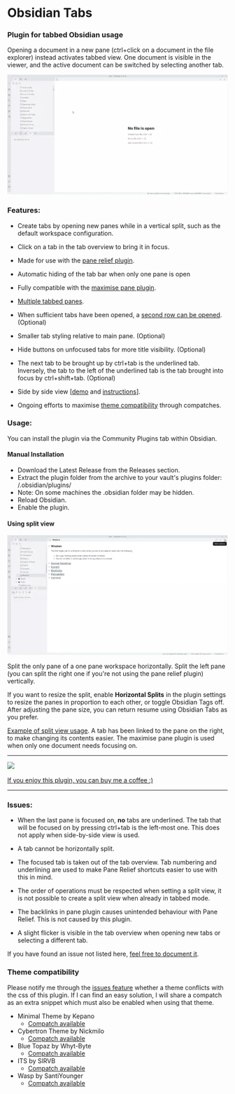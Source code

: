 # Obsidian Tabs
### Plugin for tabbed Obsidian usage
Opening a document in a new pane (ctrl+click on a document in the file explorer) instead activates tabbed view. One document is visible in the viewer, and the active document can be switched by selecting another tab.

[![video](https://raw.githubusercontent.com/gitobsidiantutorial/obsidian-tabs/main/vids/demo.webp)](https://raw.githubusercontent.com/gitobsidiantutorial/obsidian-tabs/main/vids/demo.webp)


### Features: 
- Create tabs by opening new panes while in a vertical split, such as the default workspace configuration.

- Click on a tab in the tab overview to bring it in focus.

- Made for use with the [pane relief plugin](https://github.com/pjeby/pane-relief).

- Automatic hiding of the tab bar when only one pane is open

- Fully compatible with the [maximise pane plugin](https://github.com/deathau/maximise-active-pane-obsidian).

- [Multiple tabbed panes](https://i.imgur.com/O2fQx2U.mp4).

- When sufficient tabs have been opened, a [second row can be opened](https://i.imgur.com/iZJ5byx.mp4). (Optional)

- Smaller tab styling relative to main pane. (Optional)

- Hide buttons on unfocused tabs for more title visibility. (Optional)

 - The next tab to be brought up by ctrl+tab is the underlined tab. Inversely, the tab to the left of the underlined tab is the tab brought into focus by ctrl+shift+tab. (Optional)

- Side by side view \[[demo](https://raw.githubusercontent.com/gitobsidiantutorial/obsidian-tabs/main/vids/horizontalconfigure.webp) and [instructions](#using-split-view)\].

- Ongoing efforts to maximise [theme compatibility](https://github.com/gitobsidiantutorial/obsidian-tabs#theme-compatibility) through compatches.

### Usage:
You can install the plugin via the Community Plugins tab within Obsidian.
#### Manual Installation
- Download the Latest Release from the Releases section.
- Extract the plugin folder from the archive to your vault's plugins folder: <vault>/.obsidian/plugins/
- Note: On some machines the .obsidian folder may be hidden.
- Reload Obsidian.
- Enable the plugin.

#### Using split view
[![video](https://raw.githubusercontent.com/gitobsidiantutorial/obsidian-tabs/main/vids/horizontalconfigure.webp)](https://raw.githubusercontent.com/gitobsidiantutorial/obsidian-tabs/main/vids/horizontalconfigure.webp)

Split the only pane of a one pane workspace horizontally. Split the left pane (you can split the right one if you're not using the pane relief plugin) vertically. 

If you want to resize the split, enable **Horizontal Splits** in the plugin settings to resize the panes in proportion to each other, or toggle Obsidian Tags off. After adjusting the pane size, you can return resume using Obsidian Tabs as you prefer.

[Example of split view usage](https://i.imgur.com/lStwTNI.mp4). A tab has been linked to the pane on the right, to make changing its contents easier. The maximise pane plugin is used when only one document needs focusing on.

--- 

[<img src="https://ko-fi.com/img/Kofi_Logo_Blue.svg" height="40px" />](https://ko-fi.com/foreveryone)

[If you enjoy this plugin, you can buy me a coffee :) ](https://ko-fi.com/foreveryone)

---

### Issues:
- When the last pane is focused on, **no** tabs are underlined. The tab that will be focused on by pressing ctrl+tab is the left-most one. This does not apply when side-by-side view is used.

- A tab cannot be horizontally split.

- The focused tab is taken out of the tab overview. Tab numbering and underlining are used to make Pane Relief shortcuts easier to use with this in mind.

- The order of operations must be respected when setting a split view, it is not possible to create a split view when already in tabbed mode.

- The backlinks in pane plugin causes unintended behaviour with Pane Relief. This is not caused by this plugin.

- A slight flicker is visible in the tab overview when opening new tabs or selecting a different tab.

If you have found an issue not listed here, [feel free to document it](https://github.com/gitobsidiantutorial/obsidian-tabs/issues).

### Theme compatibility
Please notify me through the [issues feature](https://github.com/gitobsidiantutorial/obsidian-tabs/issues) whether a theme conflicts with the css of this plugin. If I can find an easy solution, I will share a compatch as an extra snippet which must also be enabled when using that theme.

- Minimal Theme by Kepano
  - [Compatch available](https://raw.githubusercontent.com/gitobsidiantutorial/obsidian-tabs/main/compatch_minimal_theme.css)
- Cybertron Theme by Nickmilo
  - [Compatch available](https://raw.githubusercontent.com/gitobsidiantutorial/obsidian-tabs/main/compatch_cybertron_theme.css)
- Blue Topaz by Whyt-Byte
  - [Compatch available](https://raw.githubusercontent.com/gitobsidiantutorial/obsidian-tabs/main/compatch_blue_topaz.css)
- ITS by SlRVB
  - [Compatch available](https://raw.githubusercontent.com/gitobsidiantutorial/obsidian-tabs/main/compatch_ITS.css)
- Wasp by SantiYounger 
  - [Compatch available](https://raw.githubusercontent.com/gitobsidiantutorial/obsidian-tabs/main/compatch_wasp.css)
